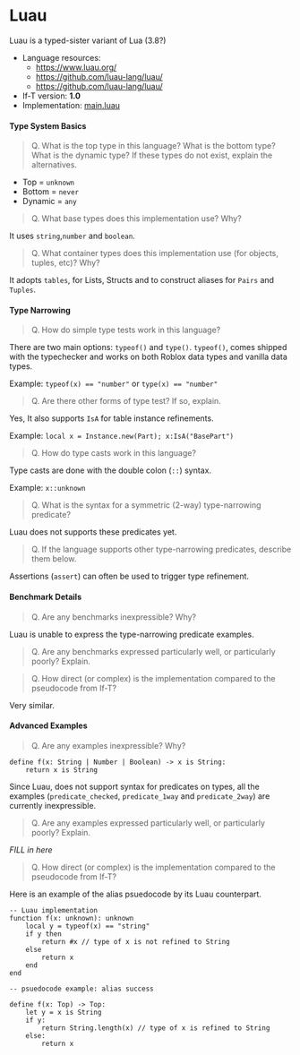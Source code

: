 # Luau

Luau is a typed-sister variant of Lua (3.8?)

- Language resources:
  - <https://www.luau.org/>
  - <https://github.com/luau-lang/luau/>
  - <https://github.com/luau-lang/luau/>
- If-T version: **1.0**
- Implementation: [main.luau](main.luau)

#### Type System Basics

> Q. What is the top type in this language? What is the bottom type? What is the
> dynamic type? If these types do not exist, explain the alternatives.

- Top = `unknown`
- Bottom = `never`
- Dynamic = `any`

> Q. What base types does this implementation use? Why?

It uses `string`,`number` and `boolean`.

> Q. What container types does this implementation use (for objects, tuples,
> etc)? Why?

It adopts `tables`, for Lists, Structs and to construct aliases for `Pairs` and
`Tuples`.

#### Type Narrowing

> Q. How do simple type tests work in this language?

There are two main options: `typeof()` and `type()`. `typeof()`, comes shipped
with the typechecker and works on both Roblox data types and vanilla data types.

Example: `typeof(x) == "number"` or `type(x) == "number"`

> Q. Are there other forms of type test? If so, explain.

Yes, It also supports `IsA` for table instance refinements.

Example: `local x = Instance.new(Part); x:IsA("BasePart")`

> Q. How do type casts work in this language?

Type casts are done with the double colon (`::`) syntax.

Example: `x::unknown`

> Q. What is the syntax for a symmetric (2-way) type-narrowing predicate?

Luau does not supports these predicates yet.

> Q. If the language supports other type-narrowing predicates, describe them
> below.

Assertions (`assert`) can often be used to trigger type refinement.

#### Benchmark Details

> Q. Are any benchmarks inexpressible? Why?

Luau is unable to express the type-narrowing predicate examples.

> Q. Are any benchmarks expressed particularly well, or particularly poorly?
> Explain.

> Q. How direct (or complex) is the implementation compared to the pseudocode
> from If-T?

Very similar.

#### Advanced Examples

> Q. Are any examples inexpressible? Why?

```Luau
define f(x: String | Number | Boolean) -> x is String:
    return x is String
```

Since Luau, does not support syntax for predicates on types, all the examples
(`predicate_checked`, `predicate_1way` and `predicate_2way`) are currently
inexpressible.

> Q. Are any examples expressed particularly well, or particularly poorly?
> Explain.

_FILL in here_

> Q. How direct (or complex) is the implementation compared to the pseudocode
> from If-T?

Here is an example of the alias psuedocode by its Luau counterpart.

```luau
-- Luau implementation
function f(x: unknown): unknown
    local y = typeof(x) == "string"
    if y then
        return #x // type of x is not refined to String
    else
        return x
    end
end
```

```luau
-- psuedocode example: alias success

define f(x: Top) -> Top:
    let y = x is String
    if y:
        return String.length(x) // type of x is refined to String
    else:
        return x
```
